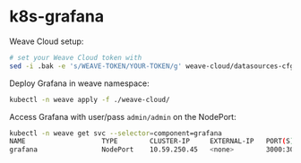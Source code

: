 # k8s-grafana

Weave Cloud setup:

```bash
# set your Weave Cloud token with
sed -i .bak -e 's/WEAVE-TOKEN/YOUR-TOKEN/g' weave-cloud/datasources-cfg.yaml
```

Deploy Grafana in weave namespace:

```bash
kubectl -n weave apply -f ./weave-cloud/
```

Access Grafana with user/pass `admin/admin` on the NodePort:

```bash
kubectl -n weave get svc --selector=component=grafana
NAME                   TYPE        CLUSTER-IP     EXTERNAL-IP   PORT(S)          AGE
grafana                NodePort    10.59.250.45   <none>        3000:30843/TCP   9m
```


